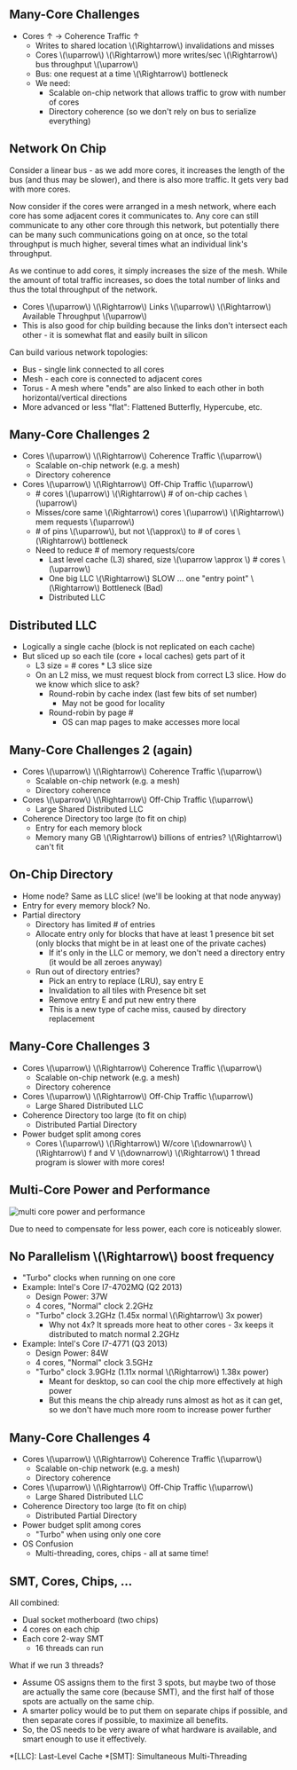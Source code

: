 ## Many-Core Challenges
- Cores &uarr; &rarr; Coherence Traffic &uarr;
  - Writes to shared location \\(\Rightarrow\\) invalidations and misses
  - Cores \\(\uparrow\\) \\(\Rightarrow\\) more writes/sec \\(\Rightarrow\\) bus throughput \\(\uparrow\\) 
  - Bus: one request at a time \\(\Rightarrow\\) bottleneck
  - We need:
    - Scalable on-chip network that allows traffic to grow with number of cores
    - Directory coherence (so we don't rely on bus to serialize everything)

## Network On Chip
Consider a linear bus - as we add more cores, it increases the length of the bus (and thus may be slower), and there is also more traffic. It gets very bad with more cores.

Now consider if the cores were arranged in a mesh network, where each core has some adjacent cores it communicates to. Any core can still communicate to any other core through this network, but potentially there can be many such communications going on at once, so the total throughput is much higher, several times what an individual link's throughput.

As we continue to add cores, it simply increases the size of the mesh. While the amount of total traffic increases, so does the total number of links and thus the total throughput of the network.
- Cores \\(\uparrow\\) \\(\Rightarrow\\) Links \\(\uparrow\\) \\(\Rightarrow\\) Available Throughput \\(\uparrow\\)
- This is also good for chip building because the links don't intersect each other - it is somewhat flat and easily built in silicon

Can build various network topologies:
  - Bus - single link connected to all cores
  - Mesh - each core is connected to adjacent cores
  - Torus - A mesh where "ends" are also linked to each other in both horizontal/vertical directions
  - More advanced or less "flat": Flattened Butterfly, Hypercube, etc.

## Many-Core Challenges 2
- Cores \\(\uparrow\\) \\(\Rightarrow\\) Coherence Traffic \\(\uparrow\\)
  - Scalable on-chip network (e.g. a mesh)
  - Directory coherence
- Cores \\(\uparrow\\) \\(\Rightarrow\\) Off-Chip Traffic \\(\uparrow\\)
  - \# cores \\(\uparrow\\) \\(\Rightarrow\\) \# of on-chip caches \\(\uparrow\\)
  - Misses/core same \\(\Rightarrow\\) cores \\(\uparrow\\) \\(\Rightarrow\\) mem requests \\(\uparrow\\)
  - \# of pins \\(\uparrow\\), but not \\(\approx\\) to \# of cores \\(\Rightarrow\\) bottleneck
  - Need to reduce # of memory requests/core
    - Last level cache (L3) shared, size \\(\uparrow \approx \\) # cores \\(\uparrow\\)
    - One big LLC \\(\Rightarrow\\) SLOW ... one "entry point" \\(\Rightarrow\\) Bottleneck (Bad)
    - Distributed LLC

## Distributed LLC
- Logically a single cache (block is not replicated on each cache)
- But sliced up so each tile (core + local caches) gets part of it
  - L3 size = # cores * L3 slice size
  - On an L2 miss, we must request block from correct L3 slice. How do we know which slice to ask?
    - Round-robin by cache index (last few bits of set number)
      - May not be good for locality
    - Round-robin by page #
      - OS can map pages to make accesses more local

## Many-Core Challenges 2 (again)
- Cores \\(\uparrow\\) \\(\Rightarrow\\) Coherence Traffic \\(\uparrow\\)
  - Scalable on-chip network (e.g. a mesh)
  - Directory coherence
- Cores \\(\uparrow\\) \\(\Rightarrow\\) Off-Chip Traffic \\(\uparrow\\)
  - Large Shared Distributed LLC
- Coherence Directory too large (to fit on chip)
  - Entry for each memory block
  - Memory many GB \\(\Rightarrow\\) billions of entries? \\(\Rightarrow\\) can't fit

## On-Chip Directory
- Home node? Same as LLC slice! (we'll be looking at that node anyway)
- Entry for every memory block? No.
- Partial directory
  - Directory has limited # of entries
  - Allocate entry only for blocks that have at least 1 presence bit set (only blocks that might be in at least one of the private caches)
    - If it's only in the LLC or memory, we don't need a directory entry (it would be all zeroes anyway)
  - Run out of directory entries?
    - Pick an entry to replace (LRU), say entry E
    - Invalidation to all tiles with Presence bit set
    - Remove entry E and put new entry there
    - This is a new type of cache miss, caused by directory replacement

## Many-Core Challenges 3
- Cores \\(\uparrow\\) \\(\Rightarrow\\) Coherence Traffic \\(\uparrow\\)
  - Scalable on-chip network (e.g. a mesh)
  - Directory coherence
- Cores \\(\uparrow\\) \\(\Rightarrow\\) Off-Chip Traffic \\(\uparrow\\)
  - Large Shared Distributed LLC
- Coherence Directory too large (to fit on chip)
  - Distributed Partial Directory
- Power budget split among cores
  - Cores \\(\uparrow\\) \\(\Rightarrow\\) W/core \\(\downarrow\\) \\(\Rightarrow\\) f and V \\(\downarrow\\) \\(\Rightarrow\\) 1 thread program is slower with more cores!

## Multi-Core Power and Performance
![multi core power and performance](https://i.imgur.com/cfb3TXo.png)

Due to need to compensate for less power, each core is noticeably slower.

## No Parallelism \\(\Rightarrow\\) boost frequency
- "Turbo" clocks when running on one core
- Example: Intel's Core I7-4702MQ (Q2 2013)
  - Design Power: 37W
  - 4 cores, "Normal" clock 2.2GHz
  - "Turbo" clock 3.2GHz (1.45x normal \\(\Rightarrow\\) 3x power)
    - Why not 4x? It spreads more heat to other cores - 3x keeps it distributed to match normal 2.2GHz
- Example: Intel's Core I7-4771 (Q3 2013)
  - Design Power: 84W
  - 4 cores, "Normal" clock 3.5GHz
  - "Turbo" clock 3.9GHz (1.11x normal \\(\Rightarrow\\) 1.38x power)
    - Meant for desktop, so can cool the chip more effectively at high power
    - But this means the chip already runs almost as hot as it can get, so we don't have much more room to increase power further

## Many-Core Challenges 4
- Cores \\(\uparrow\\) \\(\Rightarrow\\) Coherence Traffic \\(\uparrow\\)
  - Scalable on-chip network (e.g. a mesh)
  - Directory coherence
- Cores \\(\uparrow\\) \\(\Rightarrow\\) Off-Chip Traffic \\(\uparrow\\)
  - Large Shared Distributed LLC
- Coherence Directory too large (to fit on chip)
  - Distributed Partial Directory
- Power budget split among cores
  - "Turbo" when using only one core
- OS Confusion
  - Multi-threading, cores, chips - all at same time!

## SMT, Cores, Chips, ...
All combined:
- Dual socket motherboard (two chips)
- 4 cores on each chip
- Each core 2-way SMT
  - 16 threads can run

What if we run 3 threads?
- Assume OS assigns them to the first 3 spots, but maybe two of those are actually the same core (because SMT), and the first half of those spots are actually on the same chip.
- A smarter policy would be to put them on separate chips if possible, and then separate cores if possible, to maximize all benefits.
- So, the OS needs to be very aware of what hardware is available, and smart enough to use it effectively.


*[LLC]: Last-Level Cache
*[SMT]: Simultaneous Multi-Threading
